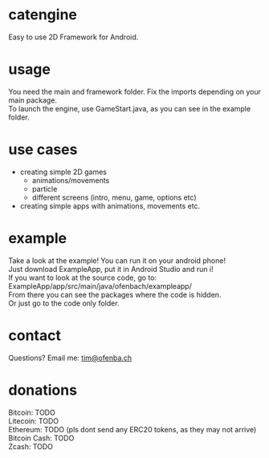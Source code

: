 # catengine
Easy to use 2D Framework for Android.

# usage
You need the main and framework folder. Fix the imports depending on your main package.  
To launch the engine, use GameStart.java, as you can see in the example folder.

# use cases
- creating simple 2D games
  - animations/movements
  - particle
  - different screens (intro, menu, game, options etc)
- creating simple apps with animations, movements etc.

# example
Take a look at the example! You can run it on your android phone!  
Just download ExampleApp, put it in Android Studio and run i!  
If you want to look at the source code, go to:  
ExampleApp/app/src/main/java/ofenbach/exampleapp/  
From there you can see the packages where the code is hidden.  
Or just go to the code only folder.  

# contact
Questions? Email me: tim@ofenba.ch  

# donations
Bitcoin: TODO  
Litecoin: TODO  
Ethereum: TODO (pls dont send any ERC20 tokens, as they may not arrive)  
Bitcoin Cash: TODO  
Zcash: TODO  
